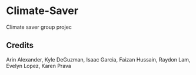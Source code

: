# Climate-Saver
Climate saver group projec


## Credits

Arin Alexander, Kyle DeGuzman, Isaac Garcia, Faizan Hussain, Raydon Lam, Evelyn Lopez, Karen Prava
